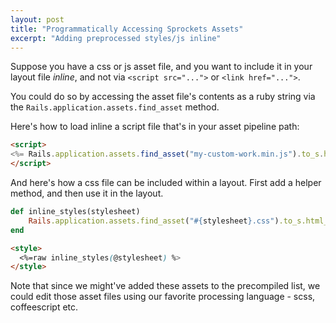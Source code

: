 ```yaml
---
layout: post
title: "Programmatically Accessing Sprockets Assets"
excerpt: "Adding preprocessed styles/js inline"
---
```


Suppose you have a css or js asset file, and you want to include it in your layout file *inline*, and not via `<script src="...">` or `<link href="...">`.

You could do so by accessing the asset file's contents as a ruby string via the `Rails.application.assets.find_asset` method.

Here's how to load inline a script file that's in your asset pipeline path:

```html
<script>
<%= Rails.application.assets.find_asset("my-custom-work.min.js").to_s.html_safe %>
</script>
```

And here's how a css file can be included within a layout. First add a helper method, and then use it in the layout.

```rb
def inline_styles(stylesheet)
	Rails.application.assets.find_asset("#{stylesheet}.css").to_s.html_safe
end
```

```html
<style>
  <%=raw inline_styles(@stylesheet) %>
</style>
```

Note that since we might've added these assets to the precompiled list, we could edit those asset files using our favorite processing language - scss, coffeescript etc.
